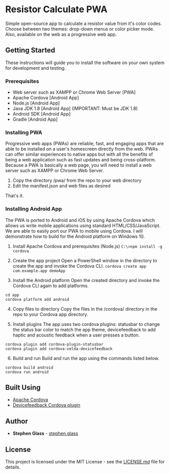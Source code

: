 # Resistor Calculate PWA

Simple open-source app to calculate a resistor value from it's color codes. Choose between two themes: drop-down menus or color picker mode. Also, available on the web as a progressive web app. 

## Getting Started

These instructions will guide you to install the software on your own system for development and testing.

### Prerequisites

* Web server such as XAMPP or Chrome Web Server [PWA]
* Apache Cordova [Android App]
* Node.js [Android App] 
* Java JDK 1.8 [Android App] (IMPORTANT: Must be JDK 1.8)
* Android SDK [Android App]
* Gradle [Android App]

### Installing PWA

Progressive web apps (PWAs) are reliable, fast, and engaging apps that are able to be installed on a user's homescreen directly from the web. PWAs can offer similar experiences to native apps but with all the benefits of being a web application such as fast updates and being cross-platform. Because a PWA is basically a web page, you will need to install a web server such as XAMPP or Chrome Web Server.

1. Copy the directory /pwa/ from the repo to your web directory
2. Edit the manifest.json and web files as desired

That's it.

### Installing Android App

The PWA is ported to Android and iOS by using Apache Cordova which allows us write mobile applications using standard HTML/CSS/JavaScript. We are able to easily port our PWA to mobile using Cordova. I will demonstrate how to build for the Android platform on Windows 10.

1. Install Apache Cordova and prerequisites (Node.js)
``` C:\>npm install -g cordova ```

2. Create the app project
Open a PowerShell window in the directory to create the app and invoke the Cordova CLI.
``` cordova create app com.example.app demoApp ```

3. Install the Android platform
Open the created directory and invoke the Cordova CLI again to add platforms.
``` 
cd app
cordova platform add android
```

4. Copy files to directory
Copy the files in the /cordova/ directory in the repo to your Cordova app directory.

5. Install plugins
The app uses two cordova plugins: statusbar to change the status bar color to match the app theme, devicefeedback to add haptic and acoustic feedback when a user presses a button.
```
cordova plugin add cordova-plugin-statusbar
cordova plugin add cordova-velda-devicefeedback
```

6. Build and run
Build and run the app using the commands listed below.
```
cordova build android
cordova run android
```

## Built Using
* [Apache Cordova](https://github.com/apache/cordova-cli)
* [Devicefeedback Cordova plugin](https://github.com/VVelda/device-feedback)

## Author
* **Stephen Glass** - [stephen.glass](https://stephen.glass)

## License
This project is licensed under the MIT License - see the [LICENSE.md](LICENSE.md) file for details.